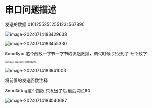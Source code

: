 # 		串口问题描述

发送的数据     01012552552551234567890

![image-20240714183429638](C:\Users\32226\AppData\Roaming\Typora\typora-user-images\image-20240714183429638.png)

![image-20240714183455330](C:\Users\32226\AppData\Roaming\Typora\typora-user-images\image-20240714183455330.png)

SendByte 这个函数一字节一字节的发送数据，调试时候 只受到了 七个数字

<img src="C:\Users\32226\AppData\Roaming\Typora\typora-user-images\image-20240714183606200.png" alt="image-20240714183606200" style="zoom:50%;" />

![image-20240714183641003](C:\Users\32226\AppData\Roaming\Typora\typora-user-images\image-20240714183641003.png)

将前面的发送函数注释

SendString这个函数		只发送了后  最后两位90

![image-20240714184040687](C:\Users\32226\AppData\Roaming\Typora\typora-user-images\image-20240714184040687.png)